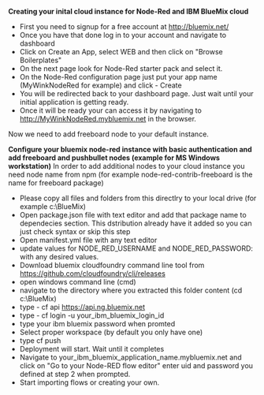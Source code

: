 <b>Creating your inital cloud instance for Node-Red and IBM BlueMix cloud</b>

* First you need to signup for a free account at http://bluemix.net/
* Once you have that done  log in to your account and navigate to dashboard
* Click on Create an App, select WEB and then click on "Browse Boilerplates"
* On the next page look for Node-Red starter pack and select it.
* On the Node-Red configuration page just put your app name (MyWinkNodeRed for example) and click - Create
* You will be redirected back to your dashboard page. Just wait until your initial application is getting ready.
* Once it will be ready your can access it by navigating to http://MyWinkNodeRed.mybluemix.net in the browser.

Now we need to add freeboard node to your default instance.


<b>Configure your bluemix node-red instance with basic authentication and add freeboard and pushbullet nodes (example for MS Windows workstation)</b>
In order to add additional nodes to your cloud instance you need node name from npm (for example node-red-contrib-freeboard is the name for freeboard package)

 * Please copy all files and folders from this directlry to your local drive (for example c:\BlueMix)
 * Open package.json file with text editor and add that package name to dependecies section. This dstribution already have it added so you can just check syntax or skip this step
 * Open manifest.yml file with any text editor
 * update values for  NODE_RED_USERNAME and  NODE_RED_PASSWORD: with any desired values.
 * Download bluemix cloudfoundry command line tool from https://github.com/cloudfoundry/cli/releases
 * open windows command line (cmd)
 * navigate to the directory where you extracted this folder content (cd c:\BlueMix)
 * type - cf api https://api.ng.bluemix.net
 * type - cf login -u your_ibm_bluemix_login_id
 * type your ibm bluemix password when promted
 * Select proper workspace (by default you only have one)
 * type cf push <your ibm bluemix application name>
 * Deployment will start. Wait until it completes
 * Navigate to your_ibm_bluemix_application_name.mybluemix.net and click on "Go to your Node-RED flow editor" enter uid and password you defined at step 2 when prompted.
 * Start importing flows or creating your own.
